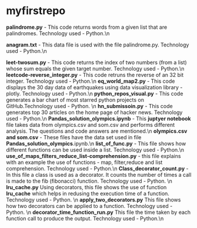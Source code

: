 # myfirstrepo
**palindrome.py** - This code returns words from a given list that are palindromes. 
Technology used - Python.\n

**anagram.txt** - This data file is used with the file palindrome.py.
Technology used - Python.\n

**leet-twosum.py** - This code returns the index of two numbers (from a list) whose sum equals the given target number. 
Technology used - Python.\n
**leetcode-reverse_integer.py** - This code retruns the reverse of an 32 bit integer.
Technology used - Python.\n
**eq_world_map2.py** - This code displays the 30 day data of earthquakes using data visualization library - plotly.
Technology used - Python.\n
**python_repos_visual.py** - This code generates a bar chart of most starred python projects on GitHub.Technology used - Python. \n
**hn_submissoin.py** - This code generates top 30 articles on the home page of hacker news. Technology used - Python.\n
**Pandas_solution_olympics.ipynb** - This **juptyer notebook** file takes data from olympics.csv and som.csv and performs different analysis. The questions and code answers are mentioned.\n
**olympics.csv and som.csv** - These files have the data set used in file **Pandas_solution_olympics**.ipynb.\n
**list_of_func.py** - This file shows how different functions can be used inside a list. 
Technology used - Python.\n
**use_of_maps_filters_reduce_list-comprehension.py** - this file explains with an example the use of functions - map, filter,reduce and list comprehension.
Technology used - Python.\n
**Class_decorator_count.py** - In this file a class is used as a decorator. It counts the number of times a call is made to the fib (fibonacci) function.
Technology used - Python. \n
**lru_cache.py** Using decorators, this file shows the use of function **lru_cache** which helps in redusing the execution time of a function.
Technology used - Python. \n
**apply_two_decorators.py** This file shows how two decorators can be applied to a function.
Technology used - Python. \n
**decorator_time_function_run.py** This file the time taken by each function call to produce the output. Technology used - Python.\n